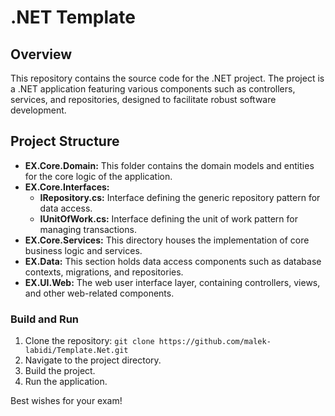 # .NET Template

## Overview

This repository contains the source code for the .NET project. The project is a .NET application featuring various components such as controllers, services, and repositories, designed to facilitate robust software development.

## Project Structure

- **EX.Core.Domain:** This folder contains the domain models and entities for the core logic of the application.
- **EX.Core.Interfaces:** 
  - **IRepository.cs:** Interface defining the generic repository pattern for data access.
  - **IUnitOfWork.cs:** Interface defining the unit of work pattern for managing transactions.
- **EX.Core.Services:** This directory houses the implementation of core business logic and services.
- **EX.Data:** This section holds data access components such as database contexts, migrations, and repositories.
- **EX.UI.Web:** The web user interface layer, containing controllers, views, and other web-related components.

### Build and Run

1. Clone the repository: `git clone https://github.com/malek-labidi/Template.Net.git`
2. Navigate to the project directory.
3. Build the project.
4. Run the application.

Best wishes for your exam!
